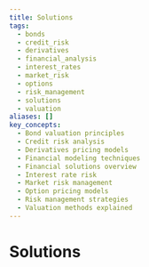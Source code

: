 ```yaml
---
title: Solutions
tags:
  - bonds
  - credit_risk
  - derivatives
  - financial_analysis
  - interest_rates
  - market_risk
  - options
  - risk_management
  - solutions
  - valuation
aliases: []
key_concepts:
  - Bond valuation principles
  - Credit risk analysis
  - Derivatives pricing models
  - Financial modeling techniques
  - Financial solutions overview
  - Interest rate risk
  - Market risk management
  - Option pricing models
  - Risk management strategies
  - Valuation methods explained
---
```


# Solutions